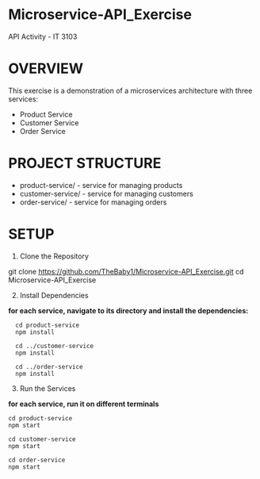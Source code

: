 # Microservice-API_Exercise
API Activity - IT 3103

# OVERVIEW

This exercise is a demonstration of a microservices architecture with three services:

* Product Service
* Customer Service
* Order Service

# PROJECT STRUCTURE

* product-service/ - service for managing products
* customer-service/ - service for managing customers
* order-service/ - service for managing orders

# SETUP

1. Clone the Repository

  git clone https://github.com/TheBaby1/Microservice-API_Exercise.git
  cd Microservice-API_Exercise

2. Install Dependencies

**for each service, navigate to its directory and install the dependencies:**
```
  cd product-service
  npm install
```
```
  cd ../customer-service
  npm install
```
```
  cd ../order-service
  npm install
```

3. Run the Services

**for each service, run it on different terminals**
```
cd product-service
npm start
```
```
cd customer-service
npm start
```
```
cd order-service
npm start
```








